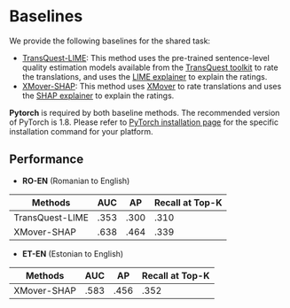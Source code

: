 # Baselines

We provide the following baselines for the shared task:

* [TransQuest-LIME](./transquest-lime.ipynb): This method uses the pre-trained sentence-level
quality estimation models available from the [TransQuest toolkit](https://github.com/TharinduDR/TransQuest)
to rate the translations, and uses the [LIME explainer](https://github.com/marcotcr/lime) to explain the ratings.
* [XMover-SHAP](./xmover-shap/xmover-shap-et-en.ipynb): This method uses [XMover](https://github.com/AIPHES/ACL20-Reference-Free-MT-Evaluation)
to rate translations and uses the [SHAP explainer](https://github.com/slundberg/shap) to explain the ratings.

**Pytorch** is required by both baseline methods. The recommended version of PyTorch is 1.8. Please refer to [PyTorch installation page](https://pytorch.org) for the specific installation command for your platform.

## Performance

* **RO-EN** (Romanian to English)

| Methods | AUC | AP | Recall at Top-K |
|---------|-----|----|-----------------|
| TransQuest-LIME | .353 | .300 | .310 |
| XMover-SHAP | .638 | .464 | .339 |


* **ET-EN** (Estonian to English)

| Methods | AUC | AP | Recall at Top-K |
|---------|-----|----|-----------------|
| XMover-SHAP | .583 | .456 | .352 |

